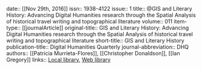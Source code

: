 date:: [[Nov 29th, 2016]]
issn:: 1938-4122
issue:: 1
title:: @GIS and Literary History: Advancing Digital Humanities research through the Spatial Analysis of historical travel writing and topographical literature
volume:: 011
item-type:: [[journalArticle]]
original-title:: GIS and Literary History: Advancing Digital Humanities research through the Spatial Analysis of historical travel writing and topographical literature
short-title:: GIS and Literary History
publication-title:: Digital Humanities Quarterly
journal-abbreviation:: DHQ
authors:: [[Patricia Murrieta-Flores]], [[Christopher Donaldson]], [[Ian Gregory]]
links:: [Local library](zotero://select/groups/2386895/items/47TJQEWB), [Web library](https://www.zotero.org/groups/2386895/items/47TJQEWB)
